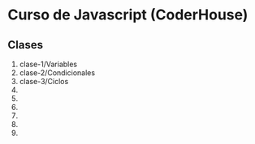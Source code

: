# Curso de Javascript (CoderHouse)

## Clases

1. clase-1/Variables 
2. clase-2/Condicionales
3. clase-3/Ciclos
4.
5.
6.
7.
8.
9.
